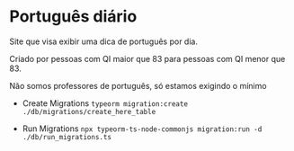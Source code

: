 # Português diário

Site que visa exibir uma dica de português por dia.

Criado por pessoas com QI maior que 83 para pessoas com QI menor que 83.

Não somos professores de português, só estamos exigindo o mínimo


- Create Migrations
`typeorm migration:create ./db/migrations/create_here_table`

- Run Migrations
`npx typeorm-ts-node-commonjs migration:run -d ./db/run_migrations.ts`

